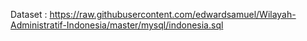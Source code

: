 Dataset : https://raw.githubusercontent.com/edwardsamuel/Wilayah-Administratif-Indonesia/master/mysql/indonesia.sql